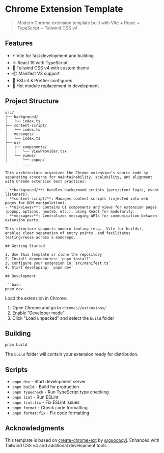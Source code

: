 # Chrome Extension Template

> Modern Chrome extension template built with Vite + React + TypeScript + Tailwind CSS v4

## Features

- ⚡ Vite for fast development and building
- ⚛️ React 19 with TypeScript
- 🎨 Tailwind CSS v4 with custom theme
- 📦 Manifest V3 support
- 🔧 ESLint & Prettier configured
- 🚀 Hot module replacement in development

## Project Structure

````
src/
├── background/
│   └── index.ts
├── content-script/
│   └── index.ts
├── messages/
│   └── index.ts
├── ui/
│   ├── components/
│   │   └── ViewProvider.tsx
│   └── views/
│       └── popup/
        ...

This architecture organizes the Chrome extension's source code by separating concerns for maintainability, scalability, and alignment with Chrome extension best practices:

- **background/**: Handles background scripts (persistent logic, event listeners).
- **content-script/**: Manages content scripts (injected into web pages for DOM manipulation).
- **ui/views/**: Contains UI components and views for extension pages (popup, options, newtab, etc.), using React for modularity.
- **messages/**: Centralizes messaging APIs for communication between extension parts.

This structure supports modern tooling (e.g., Vite for builds), enables clear separation of entry points, and facilitates testing/reuse across a monorepo.

## Getting Started

1. Use this template or clone the repository
2. Install dependencies: `pnpm install`
3. Configure your extension in `src/manifest.ts`
4. Start developing: `pnpm dev`

## Development

```bash
pnpm dev
````

Load the extension in Chrome:

1. Open Chrome and go to `chrome://extensions/`
2. Enable "Developer mode"
3. Click "Load unpacked" and select the `build` folder

## Building

```bash
pnpm build
```

The `build` folder will contain your extension ready for distribution.

## Scripts

- `pnpm dev` - Start development server
- `pnpm build` - Build for production
- `pnpm typecheck` - Run TypeScript type checking
- `pnpm lint` - Run ESLint
- `pnpm lint:fix` - Fix ESLint issues
- `pnpm format` - Check code formatting
- `pnpm format:fix` - Fix code formatting

## Acknowledgments

This template is based on [create-chrome-ext](https://github.com/guocaoyi/create-chrome-ext) by [@guocaoyi](https://github.com/guocaoyi). Enhanced with Tailwind CSS v4 and additional development tools.
